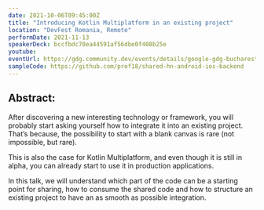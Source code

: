 ```yaml
---
date: 2021-10-06T09:45:00Z
title: "Introducing Kotlin Multiplatform in an existing project"
location: "DevFest Romania, Remote"
performDate: 2021-11-13
speakerDeck: bccfbdc70ea44591af56dbe0f408b25e
youtube:
eventUrl: https://gdg.community.dev/events/details/google-gdg-bucharest-presents-devfest-romania-2021/
sampleCode: https://github.com/prof18/shared-hn-android-ios-backend
---
```


## Abstract:

After discovering a new interesting technology or framework, you will probably start asking yourself how to integrate it into an existing project. That’s because, the possibility to start with a blank canvas is rare (not impossible, but rare).

This is also the case for Kotlin Multiplatform, and even though it is still in alpha, you can already start to use it in production applications.

In this talk, we will understand which part of the code can be a starting point for sharing, how to consume the shared code and how to structure an existing project to have an as smooth as possible integration.
